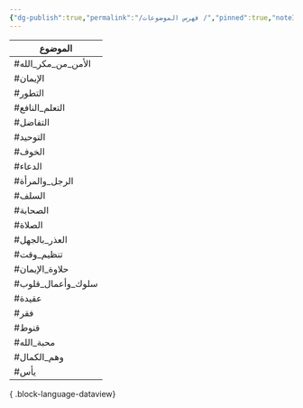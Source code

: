 ```yaml
---
{"dg-publish":true,"permalink":"/فهرس الموضوعات /","pinned":true,"noteIcon":"✨"}
---
```


| الموضوع            |
| ------------------ |
| #الأمن_من_مكر_الله |
| #الإيمان           |
| #التطور            |
| #التعلم_النافع     |
| #التفاضل           |
| #التوحيد           |
| #الخوف             |
| #الدعاء            |
| #الرجل_والمرأة     |
| #السلف             |
| #الصحابة           |
| #الصلاة            |
| #العذر_بالجهل      |
| #تنظيم_وقت         |
| #حلاوة_الإيمان     |
| #سلوك_وأعمال_قلوب  |
| #عقيدة             |
| #فقر               |
| #قنوط              |
| #محبة_الله         |
| #وهم_الكمال        |
| #يأس               |

{ .block-language-dataview}







